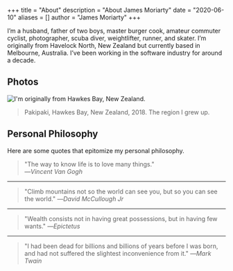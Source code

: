 +++
title = "About"
description = "About James Moriarty"
date = "2020-06-10"
aliases = []
author = "James Moriarty"
+++

I’m a husband, father of two boys, master burger cook, amateur commuter cyclist, photographer, scuba diver, weightlifter, runner, and skater. I’m originally from Havelock North, New Zealand but currently based in Melbourne, Australia. I’ve been working in the software industry for around a decade.

## Photos

![I'm originally from Hawkes Bay, New Zealand.](/images/about-new-zealand.jpg)
> Pakipaki, Hawkes Bay, New Zealand, 2018. The region I grew up.

## Personal Philosophy

Here are some quotes that epitomize my personal philosophy.


> "The way to know life is to love many things."\
_―Vincent Van Gogh_

<hr />

> "Climb mountains not so the world can see you, but so you can see the world."
_―David McCullough Jr_

<hr />

> "Wealth consists not in having great possessions, but in having few wants."
_―Epictetus_

<hr />

> "I had been dead for billions and billions of years before I was born, and had not suffered the slightest inconvenience from it."
_―Mark Twain_
